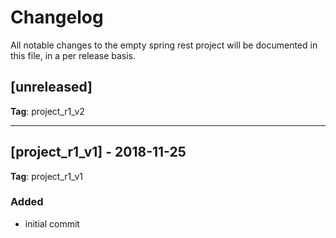 # Changelog
All notable changes to the empty spring rest project will be documented in this file, in a per release basis.

## [unreleased]
**Tag**: project_r1_v2

-------------------------------------------------------------------------------------


## [project_r1_v1] - 2018-11-25
**Tag**: project_r1_v1

### Added
- initial commit

